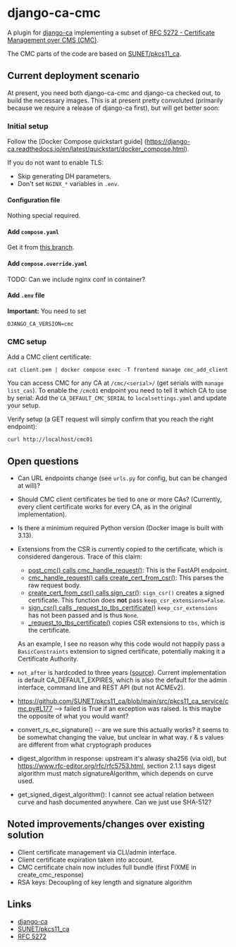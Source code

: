 # django-ca-cmc

A plugin for [django-ca](https://django-ca.readthedocs.io/) implementing a subset of
[RFC 5272 - Certificate Management over CMS (CMC)](https://www.rfc-editor.org/rfc/rfc5272).

The CMC parts of the code are based on [SUNET/pkcs11_ca](https://github.com/SUNET/pkcs11_ca).

## Current deployment scenario

At present, you need both django-ca-cmc and django-ca checked out, to build the necessary images.
This is at present pretty convoluted (primarily because we require a release of django-ca first),
but will get better soon:

### Initial setup

Follow the [Docker Compose quickstart guide]
(https://django-ca.readthedocs.io/en/latest/quickstart/docker_compose.html).

If you do not want to enable TLS:

* Skip generating DH parameters.
* Don't set `NGINX_*` variables in `.env`.

#### Configuration file

Nothing special required.

#### Add `compose.yaml`

Get it from [this branch](https://github.com/mathiasertl/django-ca/tree/feature/eu-0001-cmc-support).

#### Add `compose.override.yaml`

TODO: Can we include nginx conf in container?

#### Add `.env` file

**Important:** You need to set

```
DJANGO_CA_VERSION=cmc
```

### CMC setup

Add a CMC client certificate:

```
cat client.pem | docker compose exec -T frontend manage cmc_add_client 
```

You can access CMC for any CA at `/cmc/<serial>/` (get serials with `manage list_cas`). To enable the 
`/cmc01` endpoint you need to tell it which CA to use by serial: Add the  `CA_DEFAULT_CMC_SERIAL` to
`localsettings.yaml` and update your setup. 

Verify setup (a GET request will simply confirm that you reach the right endpoint):

```
curl http://localhost/cmc01
```

## Open questions

* Can URL endpoints change (see `urls.py` for config, but can be changed at will)?
* Should CMC client certificates be tied to one or more CAs?
  (Currently, every client certificate works for every CA, as in the original implementation).
* Is there a minimum required Python version (Docker image is built with 3.13).
* Extensions from the CSR is currently copied to the certificate, which is considered dangerous.
  Trace of this claim:
  * [post_cmc() calls cmc_handle_request()](https://github.com/SUNET/pkcs11_ca/blob/main/src/pkcs11_ca_service/main.py#L725):
    This is the FastAPI endpoint.
  * [cmc_handle_request() calls create_cert_from_csr()](https://github.com/SUNET/pkcs11_ca/blob/main/src/pkcs11_ca_service/cmc.py#L397):
    This parses the raw request body.
  * [create_cert_from_csr() calls sign_csr()](https://github.com/SUNET/pkcs11_ca/blob/main/src/pkcs11_ca_service/cmc.py#L86):
    `sign_csr()` creates a signed certificate. This function does **not** pass `keep_csr_extensions=False`.
  * [sign_csr() calls _request_to_tbs_certificate()](https://github.com/SUNET/python_x509_pkcs11/blob/main/src/python_x509_pkcs11/csr.py#L351)
    `keep_csr_extensions` has not been passed and is thus ``None``.
  * [_request_to_tbs_certificate()](https://github.com/SUNET/python_x509_pkcs11/blob/main/src/python_x509_pkcs11/csr.py#L65-L69)
    copies CSR extensions to `tbs`, which is the certificate.
  
  As an example, I see no reason why this code would not happily pass a `BasicConstraints` extension
  to signed certificate, potentially making it a Certificate Authority.
* `not_after` is hardcoded to three years
  ([source](https://github.com/SUNET/python_x509_pkcs11/blob/main/src/python_x509_pkcs11/csr.py#L159)).
  Current implementation is default CA_DEFAULT_EXPIRES, which is also the default for the admin
  interface, command line and REST API (but not ACMEv2).
* https://github.com/SUNET/pkcs11_ca/blob/main/src/pkcs11_ca_service/cmc.py#L177
  --> failed is True if an exception was raised. Is this maybe the opposite of what you would want?
* convert_rs_ec_signature() -- are we sure this actually works? it seems to be somewhat
  changing the value, but unclear in what way. r & s values are different from what cryptograph
  produces
* digest_algorithm in response: upstream it's alwasy sha256 (via oid), but
  https://www.rfc-editor.org/rfc/rfc5753.html, section 2.1.1 says digest algorithm must match
  signatureAlgorithm, which depends on curve used.
* get_signed_digest_algorithm(): I cannot see actual relation between curve and hash documented 
  anywhere. Can we just use SHA-512? 

## Noted improvements/changes over existing solution

* Client certificate management via CLI/admin interface.
* Client certificate expiration taken into account.
* CMC certificate chain now includes full bundle (first FIXME in create_cmc_response)
* RSA keys: Decoupling of key length and signature algorithm

## Links

* [django-ca](https://django-ca.readthedocs.io/en/latest/)
* [SUNET/pkcs11_ca](https://github.com/SUNET/pkcs11_ca)
* [RFC 5272](https://www.rfc-editor.org/rfc/rfc5272)